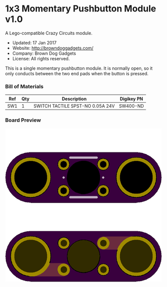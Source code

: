 <!--- start title --->
# 1x3 Momentary Pushbutton Module v1.0
A Lego-compatible Crazy Circuits module.


- Updated: 17 Jan 2017
- Website: http://browndoggadgets.com/
- Company: Brown Dog Gadgets
- License: All rights reserved.

<!--- end title --->
This is a single momentary pushbutton module. It is normally open, so it only conducts between the two end pads when the button is pressed. 

### Bill of Materials

<!--- bom start --->
|Ref|Qty|Description|Digikey PN|
|---|---|-----------|------|
|SW1|1|SWITCH TACTILE SPST-NO 0.05A 24V|SW400-ND|


<!--- bom end --->
### Board Preview 

![Gerber Preview](preview.png)

